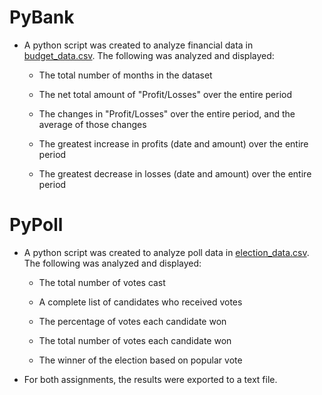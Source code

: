 # PyBank

* A python script was created to analyze financial data in [budget_data.csv](PyBank/Resources/budget_data.csv). The following was analyzed and displayed:

  * The total number of months in the dataset
  
  * The net total amount of "Profit/Losses" over the entire period
  
  * The changes in "Profit/Losses" over the entire period, and the average of those changes
  
  * The greatest increase in profits (date and amount) over the entire period
  
  * The greatest decrease in losses (date and amount) over the entire period

# PyPoll

* A python script was created to analyze poll data in [election_data.csv](PyPoll/Resources/election_data.csv). The following was analyzed and displayed:

  * The total number of votes cast
  
  * A complete list of candidates who received votes
  
  * The percentage of votes each candidate won
  
  * The total number of votes each candidate won
  
  * The winner of the election based on popular vote
  
* For both assignments, the results were exported to a text file.





